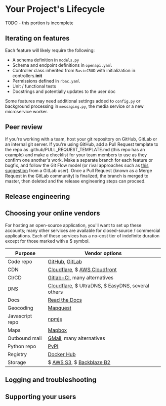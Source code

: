 # Your Project's Lifecycle

TODO - this portion is incomplete

## Iterating on features
Each feature will likely require the following:

* A schema definition in `models.py`
* Schema and endpoint definitions in `openapi.yaml`
* Controller class inherited from `BasicCRUD` with initialization in controllers.__init__
* Permissions defined in `rbac.yaml`
* Unit / functional tests
* Docstrings and potentially updates to the user doc

Some features may need additional settings added to `config.py` or background processing in `messaging.py`, the media service or a new microservice worker.

## Peer review

If you're working with a team, host your git repository on GitHub, GitLab or an internal git server. If you're using GitHub, add a Pull Request template to the repo as .github/PULL_REQUEST_TEMPLATE.md (this repo has an example) and make a checklist for your team members to use as they confirm one another's work. Make a separate branch for each feature or bugfix, and follow the Git Flow model (or rival approaches such as [this suggestion](https://about.gitlab.com/blog/2020/03/05/what-is-gitlab-flow/) from a GitLab user). Once a Pull Request (known as a Merge Request in the GitLab community) is finalized, the branch is merged to master, then deleted and the release engineering steps can proceed.

## Release engineering

## Choosing your online vendors

For hosting an open-source application, you'll want to set up these accounts; many other services are available for closed-source / commercial applications. Each of these services has a no-cost tier of indefinite duration except for those marked with a $ symbol.

Purpose | Vendor options
------- | --------------
Code repo | [GitHub](https://github.com), [GitLab](https://gitlab.com)
CDN | [Cloudflare](https://www.cloudflare.com/), $ [AWS Cloudfront](https://aws.amazon.com/cloudfront/)
CI/CD | [Gitlab-CI](https://about.gitlab.com/solutions/github/), many alternatives
DNS | [Cloudflare](https://www.cloudflare.com/), $ UltraDNS, $ EasyDNS, several others
Docs | [Read the Docs](https://readthedocs.org/accounts/signup/)
Geocoding | [Mapquest](https://developer.mapquest.com/documentation/geocoding-api/)
Javascript repo | [npmjs](https://npmjs.com)
Maps | [Mapbox](https://www.mapbox.com/signup/)
Outbound mail | [GMail](https://mail.google.com), many alternatives
Python repo | [PyPI](https://pypi.org)
Registry | [Docker Hub](https://hub.docker.com/)
Storage | $ [AWS S3](https://aws.amazon.com/account/), $ [Backblaze B2](https://www.backblaze.com/)

## Logging and troubleshooting

## Supporting your users

